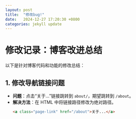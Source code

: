 ```yaml
---
layout: post
title:  "修改bug!"
date:   2024-12-27 17:20:30 +0800
categories: jekyll update
---
```


# 修改记录：博客改进总结

以下是针对博客代码和功能的修改总结：

## 1. 修改导航链接问题
- **问题**：点击“关于...”链接跳转到 `about/`，期望跳转到 `/about`。
- **解决方法**：在 HTML 中将链接路径修改为绝对路径。
  ```html
  <a class="page-link" href="/about">关于...</a>
